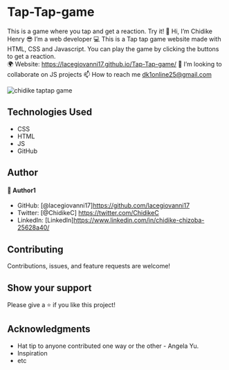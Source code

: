 # Tap-Tap-game
This is a game where you tap and get a reaction. Try it! 
👋 Hi, I’m Chidike Henry 
😎 I’m a web developer 
💻 This is a Tap tap game website made with HTML, CSS and Javascript. You can play the game by clicking the buttons to get a reaction.  
🌍 Website:   https://lacegiovanni17.github.io/Tap-Tap-game/
💞️ I’m looking to collaborate on JS projects 
📫 How to reach me dk1online25@gmail.com

![chidike taptap game](https://user-images.githubusercontent.com/30509335/204060404-e9dc9d8c-4efd-437c-a6ab-921809b4b30c.JPG)


## Technologies Used
* CSS
* HTML
* JS
* GitHub

## Author

#### 👤 Author1
- GitHub: [@lacegiovanni17]https://github.com/lacegiovanni17
- Twitter: [@ChidikeC] https://twitter.com/ChidikeC
- LinkedIn: [LinkedIn]https://www.linkedin.com/in/chidike-chizoba-25628a40/

## Contributing 
Contributions, issues, and feature requests are welcome!

## Show your support
Please give a ⭐️ if you like this project! 

## Acknowledgments
- Hat tip to anyone contributed one way or the other - Angela Yu.
- Inspiration
- etc

